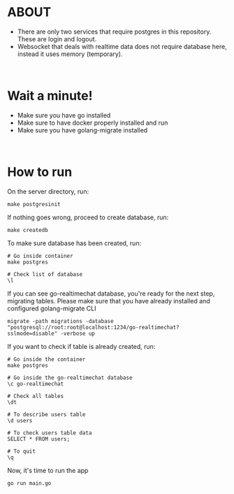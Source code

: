 # ABOUT

- There are only two services that require postgres in this repository. These are login and logout.
- Websocket that deals with realtime data does not require database here, instead it uses memory (temporary).

<br/>

# Wait a minute!

- Make sure you have go installed
- Make sure to have docker properly installed and run
- Make sure you have golang-migrate installed

<br/>

# How to run

On the server directory, run:

```
make postgresinit
```

If nothing goes wrong, proceed to create database, run:

```
make createdb
```

To make sure database has been created, run:

```
# Go inside container
make postgres

# Check list of database
\l
```

If you can see go-realtimechat database, you're ready for the next step, migrating tables. Please make sure that you have already installed and configured golang-migrate CLI

```
migrate -path migrations -database "postgresql://root:root@localhost:1234/go-realtimechat?sslmode=disable" -verbose up
```

If you want to check if table is already created, run:

```
# Go inside the container
make postgres

# Go inside the go-realtimechat database
\c go-realtimechat

# Check all tables
\dt

# To describe users table
\d users

# To check users table data
SELECT * FROM users;

# To quit
\q
```

Now, it's time to run the app

```
go run main.go
```
